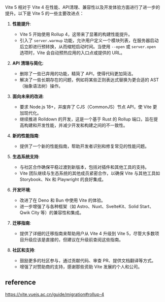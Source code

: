 Vite 5 相对于 Vite 4 在性能、API清理、兼容性以及开发体验方面进行了进一步的提升。以下是 Vite 5 的一些主要改进点：

1. **性能提升**:
   - Vite 5 开始使用 Rollup 4，这带来了显著的构建性能提升。
   - 引入了 `server.warmup` 功能，允许用户定义一个模块列表，在服务器启动后立即进行预转换，从而缩短启动时间。当使用 `--open` 或 `server.open` 选项时，Vite 会自动预热应用的入口点或提供的 URL。

2. **API 清理与简化**:
   - 删除了一些已弃用的功能，精简了 API，使得代码更加简洁。
   - 解决了一些长期存在的问题，例如将某些正则表达式替换为更合适的 AST（抽象语法树）操作。

3. **面向未来的改进**:
   - 要求 Node.js 18+，并废弃了 CJS（CommonJS）节点 API，使 Vite 更加现代化。
   - 继续推进 Rolldown 的开发，这是一个基于 Rust 的 Rollup 端口，旨在提高构建和开发性能，并减少开发和构建之间的不一致性。

4. **新的性能指南**:
   - 提供了一个新的性能指南，帮助开发者识别和修复常见的性能问题。

5. **生态系统支持**:
   - 与社区合作确保平稳过渡到新版本，包括对插件和其他工具的支持。
   - Vite 团队继续与生态系统的其他成员紧密合作，以确保 Vite 与其他工具如 Storybook、Nx 和 Playwright 的良好集成。

6. **开发环境**:
   - 改进了在 Deno 和 Bun 中使用 Vite 的体验。
   - 进一步增强了与各种框架（如 Astro、Nuxt、SvelteKit、Solid Start、Qwik City 等）的兼容性和集成。

7. **迁移指南**:
   - 提供了详细的迁移指南来帮助用户从 Vite 4 升级到 Vite 5，尽管大多数项目升级应该是直接的，但建议在升级前查阅这些指南。

8. **社区和支持**:
   - 鼓励更多的社区参与，通过贡献代码、审查 PR、提供文档翻译等方式。
   - 增强了对赞助商的支持，感谢那些资助 Vite 发展的个人和公司。


## reference
https://vite.vuejs.ac.cn/guide/migration#rollup-4